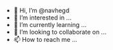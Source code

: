 - 👋 Hi, I’m @navhegd
- 👀 I’m interested in ...
- 🌱 I’m currently learning ...
- 💞️ I’m looking to collaborate on ...
- 📫 How to reach me ...

<!---
navhegd/navhegd is a ✨ special ✨ repository because its `README.md` (this file) appears on your GitHub profile.
You can click the Preview link to take a look at your changes.
--->
